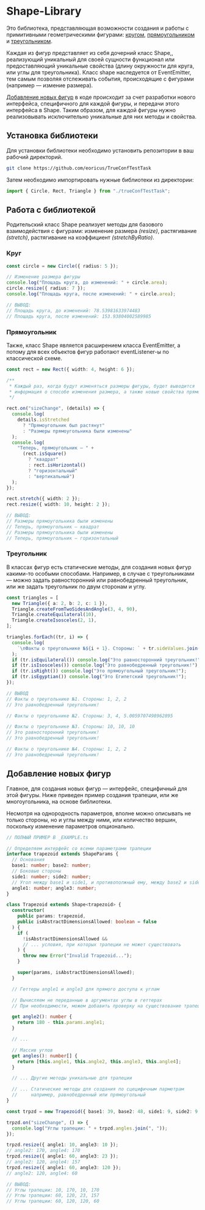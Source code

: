 # Shape-Library

Это библиотека, представляющая возможности создания и работы с примитивными геометрическими фигурами: [кругом](#круг), [прямоугольником](#прямоугольник) и [треугольником](#треугольник).

Каждая из фигур представляет из себя дочерний класс Shape,, реализующий уникальный для своей сущности функционал или предоставляющий уникальные свойства (длину окружности для круга, или углы для треугольника). Класс shape наследуется от EventEmitter, тем самым позволяя отслеживать события, происходящие с фигурами (например — измение размера).

[Добавление новых фигур](#добавление-новых-фигур)  в коде происходит за счет разработки нового интерфейса, специфичного для каждой фигуры, и передачи этого интерфейса в Shape. Таким образом, для каждой фигуры нужно реализовывать исключительно уникальные для них методы и свойства.

## Установка библиотеки

Для установки библиотеки необходимо установить репозитории в ваш рабочий директорий.

```bash
git clone https://github.com/eoricus/TrueConfTestTask
```

Затем необходимо импортировать нужные библиотеки из директории:

```typescript
import { Circle, Rect, Triangle } from "./trueConfTestTask";
```

## Работа с библиотекой

Родительский класс Shape реализует методы для базового взаимодействия с фигурами: изменение размера _(resize)_, растягивание _(stretch)_, растягивание на коэффициент _(stretchByRatio)_.

### Круг

```typescript
const circle = new Circle({ radius: 5 });

// Изменение размера фигуры
console.log("Площадь круга, до изменений: " + circle.area);
circle.resize({ radius: 7 });
console.log("Площадь круга, после изменений: " + circle.area);

// ВЫВОД:
// Площадь круга, до изменений: 78.53981633974483
// Площадь круга, после изменений: 153.93804002589985
```

### Прямоугольник

Также, класс Shape является расширением класса EventEmitter, а потому для всех объектов фигур работают eventListener-ы по классической схеме.

```typescript
const rect = new Rect({ width: 4, height: 6 });

/**
 * Каждый раз, когда будут изменяться размеры фигуры, будет выводится
 * информация о способе изменения размера, а также новые свойства прямоугольника.
 */

rect.on("sizeChange", (details) => {
  console.log(
    details.isStretched
      ? "Прямоугольник был растянут"
      : "Размеры прямоугольника были изменены"
  );
  console.log(
    "Теперь, прямоугольник — " +
      (rect.isSquare()
        ? "квадрат"
        : rect.isHorizontal()
        ? "горизонтальный"
        : "вертикальный")
  );
});

rect.stretch({ width: 2 });
rect.resize({ width: 10, height: 2 });

// ВЫВОД:
// Размеры прямоугольника были изменены
// Теперь, прямоугольник — квадрат
// Размеры прямоугольника были изменены
// Теперь, прямоугольник — горизонтальный
```

### Треугольник

В классах фигур есть статические методы, для создания новых фигур какими-то особыми способами. Например, в случае с треугольниками — можно задать равносторонний или равнобедренный треугольник, или же задать треугольник по двум сторонам и углу.

```typescript
const triangles = [
  new Triangle({ a: 2, b: 2, c: 1 }),
  Triangle.createFromTwoSidesAndAngle(3, 4, 90),
  Triangle.createEquilateral(10),
  Triangle.createIsosceles(2, 1),
];

triangles.forEach((tr, i) => {
  console.log(
    `\nФакты о треугольнике №${i + 1}. Стороны: ` + tr.sideValues.join(", ")
  );
  if (tr.isEquilateral()) console.log("Это равносторонний треугольник!");
  if (tr.isIsosceles()) console.log("Это равнобедренный треугольник!");
  if (tr.isRight()) console.log("Это прямоугольный треугольник!");
  if (tr.isEgyptian()) console.log("Это Египетский треугольник!");
});

// ВЫВОД
// Факты о треугольнике №1. Стороны: 1, 2, 2
// Это равнобедренный треугольник!

// Факты о треугольнике №2. Стороны: 3, 4, 5.0059707498962895

// Факты о треугольнике №3. Стороны: 10, 10, 10
// Это равносторонний треугольник!
// Это равнобедренный треугольник!

// Факты о треугольнике №4. Стороны: 1, 2, 2
// Это равнобедренный треугольник!
```

## Добавление новых фигур

Главное, для создания новых фигур — интерфейс, специфичный для этой фигуры. Ниже приведен пример создания трапеции, или же многоугольника, на основе библиотеки.

Несмотря на однородность параметров, вполне можно описывать не только стороны, но и углы между ними, или количество вершин, поскольку изменение параметров опционально.

```typescript
// ПОЛНЫЙ ПРИМЕР В _EXAMPLE.ts

// Определяем интерфейс со всеми параметрами трапеции
interface trapezoid extends ShapeParams {
  // Основания
  base1: number; base2: number;
  // Боковые стороны
  side1: number; side2: number;
  // Угол между base1 и side1, и противополжный ему, между base2 и side2
  angle1: number; angle3: number;
}

class Trapezoid extends Shape<trapezoid> {
  constructor(
    public params: trapezoid,
    public isAbstractDimensionsAllowed: boolean = false
  ) {
    if (
      !isAbstractDimensionsAllowed &&
      // ... условия, при которых трапеции не может существовать
    ) {
      throw new Error("Invalid Trapezoid...");
    }

    super(params, isAbstractDimensionsAllowed);
  }

  // Геттеры angle1 и angle3 для прямого доступа к углам

  // Вычисляем не переданные в аргументах углы в геттерах
  // При необходимости, можем добавить проверку на существование трапеции

  get angle2(): number {
    return 180 - this.params.angle1;
  }

  // ... 

  // Массив углов
  get angles(): number[] {
    return [this.angle1, this.angle2, this.angle3, this.angle4];
  }

  // ... Другие методы уникальные для трапеции

  // ... Статические методы для создания по сцецифичным парметрам
  //     например, равнобедренный или прямоугольный
}

const trpzd = new Trapezoid({ base1: 39, base2: 48, side1: 9, side2: 9, angle1: 60, angle3: 120 });

trpzd.on("sizeChange", () => {
  console.log("Углы трапеции: " + trpzd.angles.join(", "));
});

trpzd.resize({ angle1: 10, angle3: 10 });
// angle2: 170, angle4: 170
trpzd.resize({ angle1: 60, angle3: 23 });
// angle2: 120, angle4: 157
trpzd.resize({ angle1: 60, angle3: 120 });
// angle2: 120, angle4: 60

// ВЫВОД:
// Углы трапеции: 10, 170, 10, 170
// Углы трапеции: 60, 120, 23, 157
// Углы трапеции: 60, 120, 120, 60
```
